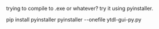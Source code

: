 trying to compile to .exe or whatever? try it using pyinstaller.


pip install pyinstaller
pyinstaller --onefile ytdl-gui-py.py
